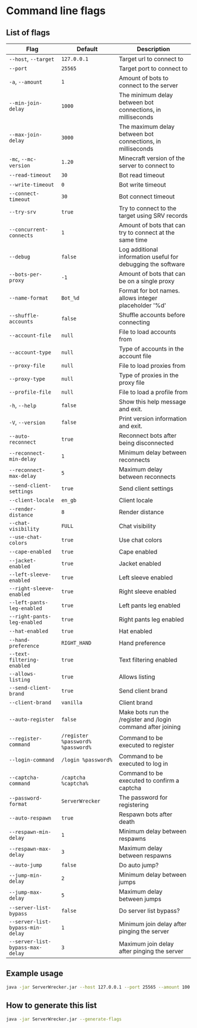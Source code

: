 # Command line flags

## List of flags

| Flag                             | Default                           | Description                                                  |
|----------------------------------|-----------------------------------|--------------------------------------------------------------|
| `--host`, `--target`             | `127.0.0.1`                       | Target url to connect to                                     |
| `--port`                         | `25565`                           | Target port to connect to                                    |
| `-a`, `--amount`                 | `1`                               | Amount of bots to connect to the server                      |
| `--min-join-delay`               | `1000`                            | The minimum delay between bot connections, in milliseconds   |
| `--max-join-delay`               | `3000`                            | The maximum delay between bot connections, in milliseconds   |
| `-mc`, `--mc-version`            | `1.20`                            | Minecraft version of the server to connect to                |
| `--read-timeout`                 | `30`                              | Bot read timeout                                             |
| `--write-timeout`                | `0`                               | Bot write timeout                                            |
| `--connect-timeout`              | `30`                              | Bot connect timeout                                          |
| `--try-srv`                      | `true`                            | Try to connect to the target using SRV records               |
| `--concurrent-connects`          | `1`                               | Amount of bots that can try to connect at the same time      |
| `--debug`                        | `false`                           | Log additional information useful for debugging the software |
| `--bots-per-proxy`               | `-1`                              | Amount of bots that can be on a single proxy                 |
| `--name-format`                  | `Bot_%d`                          | Format for bot names. allows integer placeholder '%d'        |
| `--shuffle-accounts`             | `false`                           | Shuffle accounts before connecting                           |
| `--account-file`                 | `null`                            | File to load accounts from                                   |
| `--account-type`                 | `null`                            | Type of accounts in the account file                         |
| `--proxy-file`                   | `null`                            | File to load proxies from                                    |
| `--proxy-type`                   | `null`                            | Type of proxies in the proxy file                            |
| `--profile-file`                 | `null`                            | File to load a profile from                                  |
| `-h`, `--help`                   | `false`                           | Show this help message and exit.                             |
| `-V`, `--version`                | `false`                           | Print version information and exit.                          |
| `--auto-reconnect`               | `true`                            | Reconnect bots after being disconnected                      |
| `--reconnect-min-delay`          | `1`                               | Minimum delay between reconnects                             |
| `--reconnect-max-delay`          | `5`                               | Maximum delay between reconnects                             |
| `--send-client-settings`         | `true`                            | Send client settings                                         |
| `--client-locale`                | `en_gb`                           | Client locale                                                |
| `--render-distance`              | `8`                               | Render distance                                              |
| `--chat-visibility`              | `FULL`                            | Chat visibility                                              |
| `--use-chat-colors`              | `true`                            | Use chat colors                                              |
| `--cape-enabled`                 | `true`                            | Cape enabled                                                 |
| `--jacket-enabled`               | `true`                            | Jacket enabled                                               |
| `--left-sleeve-enabled`          | `true`                            | Left sleeve enabled                                          |
| `--right-sleeve-enabled`         | `true`                            | Right sleeve enabled                                         |
| `--left-pants-leg-enabled`       | `true`                            | Left pants leg enabled                                       |
| `--right-pants-leg-enabled`      | `true`                            | Right pants leg enabled                                      |
| `--hat-enabled`                  | `true`                            | Hat enabled                                                  |
| `--hand-preference`              | `RIGHT_HAND`                      | Hand preference                                              |
| `--text-filtering-enabled`       | `true`                            | Text filtering enabled                                       |
| `--allows-listing`               | `true`                            | Allows listing                                               |
| `--send-client-brand`            | `true`                            | Send client brand                                            |
| `--client-brand`                 | `vanilla`                         | Client brand                                                 |
| `--auto-register`                | `false`                           | Make bots run the /register and /login command after joining |
| `--register-command`             | `/register %password% %password%` | Command to be executed to register                           |
| `--login-command`                | `/login %password%`               | Command to be executed to log in                             |
| `--captcha-command`              | `/captcha %captcha%`              | Command to be executed to confirm a captcha                  |
| `--password-format`              | `ServerWrecker`                   | The password for registering                                 |
| `--auto-respawn`                 | `true`                            | Respawn bots after death                                     |
| `--respawn-min-delay`            | `1`                               | Minimum delay between respawns                               |
| `--respawn-max-delay`            | `3`                               | Maximum delay between respawns                               |
| `--auto-jump`                    | `false`                           | Do auto jump?                                                |
| `--jump-min-delay`               | `2`                               | Minimum delay between jumps                                  |
| `--jump-max-delay`               | `5`                               | Maximum delay between jumps                                  |
| `--server-list-bypass`           | `false`                           | Do server list bypass?                                       |
| `--server-list-bypass-min-delay` | `1`                               | Minimum join delay after pinging the server                  |
| `--server-list-bypass-max-delay` | `3`                               | Maximum join delay after pinging the server                  |

## Example usage

```bash
java -jar ServerWrecker.jar --host 127.0.0.1 --port 25565 --amount 100 --mc-version 1.20 --min-join-delay 1000 --max-join-delay 3000
```

## How to generate this list

```bash
java -jar ServerWrecker.jar --generate-flags
```
